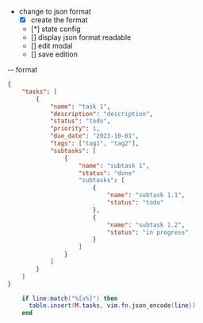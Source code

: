 - change to json format
    - [x] create the format
    - [*] state config
    - [] display json format readable
    - [] edit modal
    - [] save edition

-- format

```json
{
    "tasks": [
        {
            "name": "task 1",
            "description": "description",
            "status": "todo",
            "priority": 1,
            "due_date": "2023-10-01",
            "tags": ["tag1", "tag2"],
            "subtasks": [
                {
                    "name": "subtask 1",
                    "status": "done"
                    "subtasks": [
                        {
                            "name": "subtask 1.1",
                            "status": "todo"
                        },
                        {
                            "name": "subtask 1.2",
                            "status": "in progress"
                        }
                    ]
                }
            ]
        }
    ]
}
```


```lua
    if line:match("%[x%]") then
      table.insert(M.tasks, vim.fn.json_encode(line))
    end
```
